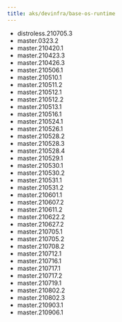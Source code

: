 ```yaml
---
title: aks/devinfra/base-os-runtime
---
```

- distroless.210705.3
- master.0323.2
- master.210420.1
- master.210423.3
- master.210426.3
- master.210506.1
- master.210510.1
- master.210511.2
- master.210512.1
- master.210512.2
- master.210513.1
- master.210516.1
- master.210524.1
- master.210526.1
- master.210528.2
- master.210528.3
- master.210528.4
- master.210529.1
- master.210530.1
- master.210530.2
- master.210531.1
- master.210531.2
- master.210601.1
- master.210607.2
- master.210611.2
- master.210622.2
- master.210627.2
- master.210705.1
- master.210705.2
- master.210708.2
- master.210712.1
- master.210716.1
- master.210717.1
- master.210717.2
- master.210719.1
- master.210802.2
- master.210802.3
- master.210903.1
- master.210906.1
